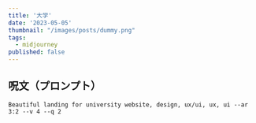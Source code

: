 ```yaml
---
title: '大学'
date: '2023-05-05'
thumbnail: "/images/posts/dummy.png"
tags:
  - midjourney
published: false
---
```


## 呪文（プロンプト）
```
Beautiful landing for university website, design, ux/ui, ux, ui --ar 3:2 --v 4 --q 2
```